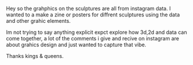 Hey so the grahphics on the sculptures are all from instagram data. 
I wanted to a make a zine or posters for diffrent sculptures using the data and other grahic elements. 

Im not trying to say anything explicit expct explore how 3d,2d and data can come together, a lot of the comments i give and recive on instagram are about grahics design and just wanted to capture that vibe. 

Thanks kings & queens. 